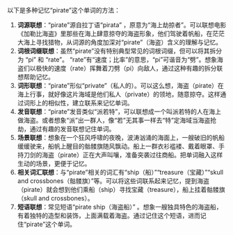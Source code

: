 以下是多种记忆“pirate”这个单词的方法：
1. **词源联想**：“pirate”源自拉丁语“pirata” ，原意为“海上劫掠者”。可以联想电影《加勒比海盗》里那些在海上肆意掠夺的海盗形象，他们驾驶着帆船，在茫茫大海上寻找猎物，从词源的角度加深对“pirate”（海盗）含义的理解与记忆。
2. **词根词缀联想**：虽然“pirate”没有特别典型常见的词根词缀，但可以将其拆分为 “pi” 和 “rate”。 “rate”有“速度；比率”的意思，“pi”可谐音为“劈”。想象海盗们以极快的速度（rate）挥舞着刀劈（pi）向敌人，通过这种有趣的拆分联想帮助记忆。
3. **词形联想**：“pirate”形似“private”（私人的）。可以这么想，海盗（pirate）在海上行事，就好像这片海域是他们私人（private）的领地，随意掠夺。这样通过词形上的相似性，建立联系来记忆单词。
4. **发音联想**：“pirate”发音类似“派若特”，可以联想成一个叫派若特的人在海上做海盗。或者想象“派”出一群人，像“若”无其事一样去“特”定海域当海盗抢劫，通过有趣的发音联想记住单词。
5. **场景联想**：想象在一个狂风呼啸的夜晚，波涛汹涌的海面上，一艘破旧的帆船缓缓驶来，船帆上醒目的骷髅旗随风飘动。船上一群衣衫褴褛、戴着眼罩、手持刀剑的海盗（pirate）正在大声叫嚷，准备突袭过往商船。把单词融入这样生动的场景，更便于记忆。
6. **相关词汇联想**：与“pirate”相关的词汇有“ship（船）”“treasure（宝藏）”“skull and crossbones（骷髅旗）”等。可以将这些词联系起来记忆，提到海盗（pirate）就会想到他们乘船（ship）寻找宝藏（treasure），船上挂着骷髅旗（skull and crossbones）。
7. **短语联想**：常见短语“pirate ship（海盗船）” 。想象一艘独具特色的海盗船，有着独特的造型和装饰，上面满载着海盗。通过记住这个短语，进而记住“pirate”这个单词。 
